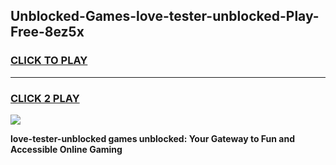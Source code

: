 
## Unblocked-Games-love-tester-unblocked-Play-Free-8ez5x
<h3>
<a href="https://premium76.site?title=love-tester-unblocked&ref=12A">CLICK TO PLAY</a></h3>
<hr>

<h3>
<a href="https://premium76.site?title=love-tester-unblocked&ref=12A">CLICK 2 PLAY</a>
  
</h3>

<a href="https://premium76.site?title=love-tester-unblocked&ref=12A"><img src="https://clearcache.store/games.png"></a>


**love-tester-unblocked games unblocked: Your Gateway to Fun and Accessible Online Gaming**

